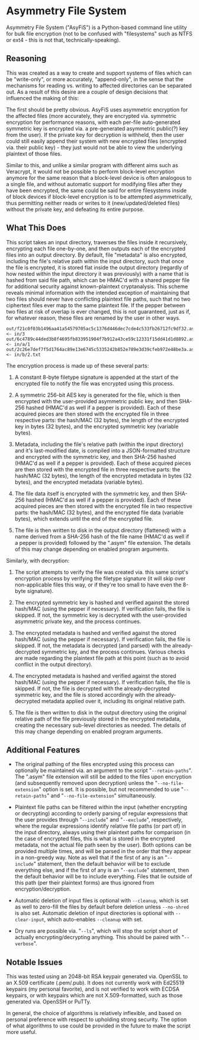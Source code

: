 # Asymmetry File System

Asymmetry File System ("AsyFiS") is a Python-based command line utility for bulk file encryption (not to be confused with "filesystems" such as NTFS or ext4 - this is not that, technically-speaking).

## Reasoning

This was created as a way to create and support systems of files which can be "write-only", or more accurately, "append-only", in the sense that the mechanisms for reading vs. writing to affected directories can be separated out. As a result of this desire are a couple of design decisions that influenced the making of this:

The first should be pretty obvious. AsyFiS uses asymmetric encryption for the affected files (more accurately, they are encrypted via. symmetric encryption for performance reasons, with each per-file auto-generated symmetric key is encrypted via. a pre-generated asymmetric public(?) key from the user). If the private key for decryption is withheld, then the user could still easily append their system with new encrypted files (encrypted via. their public key) - they just would not be able to view the underlying plaintext of those files.

Similar to this, and unlike a similar program with different aims such as Veracrypt, it would not be possible to perform block-level encryption anymore for the same reason that a block-level device is often analogous to a single file, and without automatic support for modifying files after they have been encrypted, the same could be said for entire filesystems inside of block devices if block-level encryption is to be attempted asymmetrically, thus permitting neither reads or writes to it (new/updated/deleted files) without the private key, and defeating its entire purpose.

## What This Does

This script takes an input directory, traverses the files inside it recursively, encrypting each file one-by-one, and then outputs each of the encrypted files into an output directory. By default, file "metadata" is also encrypted, including the file's relative path within the input directory, such that once the file is encrypted, it is stored flat inside the output directory (regardly of how nested within the input directory it was previously) with a name that is hashed from said file path, which can be HMAC'd with a shared pepper file for additional security against known-plaintext cryptanalysis. This scheme reveals minimal information with the intended exception of maintaining that two files should never have conflicting plaintext file paths, such that no two ciphertext files ever map to the same plaintext file. If the pepper between two files at risk of overlap is ever changed, this is not guaranteed, just as if, for whatever reason, these files are renamed by the user in other ways.

```
out/f21c0f03b1496aa41a54579705ac5c1376d446dec7cde4c533fb26712fc9df32.asym <- in/3
out/6c4789c44ded3b8f4695fb833951904f7b912a43ce59c12331f15dd41d1d8892.asym <- in/a/1
out/2c26e7def7f5d1764ac89e13e6745c5335242b852e789e3d39cfeb972e48be3a.asym <- in/b/2.txt
```

The encryption process is made up of these several parts:

1. A constant 8-byte filetype signature is appended at the start of the encrypted file to notify the file was encrypted using this process.

2. A symmetric 256-bit AES key is generated for the file, which is then encrypted with the user-provided asymmetric public key, and then SHA-256 hashed (HMAC'd as well if a pepper is provided). Each of these acquired pieces are then stored with the encrypted file in three respective parts: the hash/MAC (32 bytes), the length of the encrypted key in bytes (32 bytes), and the encrypted symmetric key (variable bytes).

3. Metadata, including the file's relative path (within the input directory) and it's last-modified date, is compiled into a JSON-formatted structure and encrypted with the symmetric key, and then SHA-256 hashed (HMAC'd as well if a pepper is provided). Each of these acquired pieces are then stored with the encrypted file in three respective parts: the hash/MAC (32 bytes), the length of the encrypted metadata in bytes (32 bytes), and the encrypted metadata (variable bytes).

4. The file data itself is encrypted with the symmetric key, and then SHA-256 hashed (HMAC'd as well if a pepper is provided). Each of these acquired pieces are then stored with the encrypted file in two respective parts: the hash/MAC (32 bytes), and the encrypted file data (variable bytes), which extends until the end of the encrypted file.

5. The file is then written to disk in the output directory (flattened) with a name derived from a SHA-256 hash of the file name (HMAC'd as well if a pepper is provided) followed by the ".asym" file extension. The details of this may change depending on enabled program arguments.

Similarly, with decryption:

1. The script attempts to verify the file was created via. this same script's encryption process by verifying the filetype signature (it will skip over non-applicable files this way, or if they're too small to have even the 8-byte signature).

2. The encrypted symmetric key is hashed and verified against the stored hash/MAC (using the pepper if necessary). If verification fails, the file is skipped. If not, the symmetric key is decrypted with the user-provided asymmetric private key, and the process continues.

3. The encrypted metadata is hashed and verified against the stored hash/MAC (using the pepper if necessary). If verification fails, the file is skipped. If not, the metadata is decrypted (and parsed) with the already-decrypted symmetric key, and the process continues. Various checks are made regarding the plaintext file path at this point (such as to avoid conflict in the output directory).

4. The encrypted metadata is hashed and verified against the stored hash/MAC (using the pepper if necessary). If verification fails, the file is skipped. If not, the file is decrypted with the already-decrypted symmetric key, and the file is stored accordingly with the already-decrypted metadata applied over it, including its original relative path.

5. The file is then written to disk in the output directory using the original relative path of the file previously stored in the encrypted metadata, creating the necessary sub-level directories as needed. The details of this may change depending on enabled program arguments.

## Additional Features

* The original pathing of the files encrypted using this process can optionally be maintained via. an argument to the script "`--retain-paths`". The ".asym" file extension will still be added to the files upon encryption (and subsequently removed upon decryption) unless the "`--no-file-extension`" option is set. It is possible, but not recommended to use "`--retain-paths`" and "`--no-file-extension`" simultaneously.

* Plaintext file paths can be filtered within the input (whether encrypting or decrypting) according to orderly parsing of regular expressions that the user provides through "`--include`" and "`--exclude`", respectively, where the regular expressions identify relative file paths (or part of) in the input directory, always using their plaintext paths for comparison (in the case of encrypted files, this is what is stored in the encrypted metadata, not the actual file path seen by the user). Both options can be provided multiple times, and will be parsed in the order that they appear in a non-greedy way. Note as well that if the first of any is an "`--include`" statement, then the default behavior will be to exclude everything else, and if the first of any is an "`--exclude`" statement, then the default behavior will be to include everything. Files that lie outside of this path (per their plaintext forms) are thus ignored from encryption/decryption.

* Automatic deletion of input files is optional with `--cleanup`, which is set as well to zero-fill the files by default before deletion unless `--no-shred` is also set. Automatic deletion of input directories is optional with `--clear-input`, which auto-enables `--cleanup` with set.

* Dry runs are possible via. "`--ls`", which will stop the script short of actually encrypting/decrypting anything. This should be paired with "`--verbose`".

## Notable Issues

This was tested using an 2048-bit RSA keypair generated via. OpenSSL to an X.509 certificate (.pem/.pub). It does not currently work with Ed25519 keypairs (my personal favorite), and is not verified to work with ECDSA keypairs, or with keypairs which are not X.509-formatted, such as those generated via. OpenSSH or PuTTy.

In general, the choice of algorithms is relatively inflexible, and based on personal preference with respect to upholding strong security. The option of what algorithms to use could be provided in the future to make the script more useful.